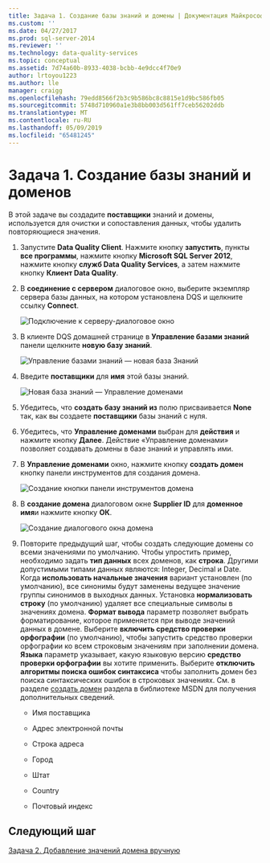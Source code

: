 ```yaml
---
title: Задача 1. Создание базы знаний и домены | Документация Майкрософт
ms.custom: ''
ms.date: 04/27/2017
ms.prod: sql-server-2014
ms.reviewer: ''
ms.technology: data-quality-services
ms.topic: conceptual
ms.assetid: 7d74a60b-8933-4038-bcbb-4e9dcc4f70e9
author: lrtoyou1223
ms.author: lle
manager: craigg
ms.openlocfilehash: 79edd8566f2b3c9b586bc8c8815e1d9bc586fb05
ms.sourcegitcommit: 5748d710960a1e3b8bb003d561ff7ceb56202ddb
ms.translationtype: MT
ms.contentlocale: ru-RU
ms.lasthandoff: 05/09/2019
ms.locfileid: "65481245"
---
```

# <a name="task-1-creating-a-knowledge-base-and-domains"></a>Задача 1. Создание базы знаний и доменов
  В этой задаче вы создадите **поставщики** знаний и домены, используется для очистки и сопоставления данных, чтобы удалить повторяющиеся значения.  
  
1.  Запустите **Data Quality Client**. Нажмите кнопку **запустить**, пункты **все программы**, нажмите кнопку **Microsoft SQL Server 2012**, нажмите кнопку **служб Data Quality Services**, а затем нажмите кнопку  **Клиент Data Quality**.  
  
2.  В **соединение с сервером** диалоговое окно, выберите экземпляр сервера базы данных, на котором установлена DQS и щелкните ссылку **Connect**.  
  
     ![Подключение к серверу-диалоговое окно](../../2014/tutorials/media/et-creatingaknowledgebaseanddomains-01.jpg "соединиться с сервера-диалоговое окно")  
  
3.  В клиенте DQS домашней странице в **Управление базами знаний** панели щелкните **новую базу знаний**.  
  
     ![Управление базами знаний — новая база Знаний](../../2014/tutorials/media/et-creatingaknowledgebaseanddomains-02.jpg "Управление базами знаний — новая база Знаний")  
  
4.  Введите **поставщики** для **имя** этой базы знаний.  
  
     ![Новая база знаний — Управление доменами](../../2014/tutorials/media/et-creatingaknowledgebaseanddomains-03.jpg "новая база знаний — Управление доменами")  
  
5.  Убедитесь, что **создать базу знаний из** полю присваивается **None** так, как вы создаете **поставщики** базы знаний с нуля.  
  
6.  Убедитесь, что **Управление доменами** выбран для **действия** и нажмите кнопку **Далее**. Действие «Управление доменами» позволяет создавать домены в базе знаний и управлять ими.  
  
7.  В **Управление доменами** окно, нажмите кнопку **создать домен** кнопку панели инструментов для создания домена.  
  
     ![Создание кнопки панели инструментов домена](../../2014/tutorials/media/et-creatingaknowledgebaseanddomains-04.jpg "домена инструментов кнопка \"Создать\"")  
  
8.  В **создание домена** диалоговом окне **Supplier ID** для **доменное имя**и нажмите кнопку **ОК**.  
  
     ![Создание диалогового окна домена](../../2014/tutorials/media/et-creatingaknowledgebaseanddomains-05.jpg "домена диалоговое окно создания")  
  
9. Повторите предыдущий шаг, чтобы создать следующие домены со всеми значениями по умолчанию. Чтобы упростить пример, необходимо задать **тип данных** всех доменов, как **строка**. Другими допустимыми типами данных являются: Integer, Decimal и Date. Когда **использовать начальные значения** вариант установлен (по умолчанию), все синонимы будут заменены ведущее значение группы синонимов в выходных данных. Установка **нормализовать строку** (по умолчанию) удаляет все специальные символы в значениях домена. **Формат вывода** параметр позволяет выбрать форматирование, которое применяется при выводе значений данных в домене. Выберите **включить средство проверки орфографии** (по умолчанию), чтобы запустить средство проверки орфографии ко всем строковым значениям при заполнении домена. **Языка** параметр указывает, какую языковую версию **средство проверки орфографии** вы хотите применить. Выберите **отключить алгоритмы поиска ошибок синтаксиса** чтобы заполнить домен без поиска синтаксических ошибок в строковых значениях. См. в разделе [создать домен](https://msdn.microsoft.com/library/hh510401.aspx) раздела в библиотеке MSDN для получения дополнительных сведений.  
  
    -   Имя поставщика  
  
    -   Адрес электронной почты  
  
    -   Строка адреса  
  
    -   Город  
  
    -   Штат  
  
    -   Country  
  
    -   Почтовый индекс  
  
## <a name="next-step"></a>Следующий шаг  
 [Задача 2. Добавление значений домена вручную](../../2014/tutorials/task-2-adding-domain-values-manually.md)  
  
  
